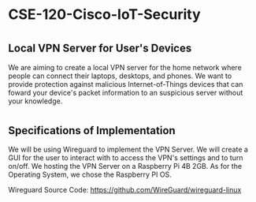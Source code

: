 # CSE-120-Cisco-IoT-Security

# <h2>Local VPN Server for User's Devices
        
We are aiming to create a local VPN server for the home network where people can connect their laptops, desktops, and phones. We want to provide protection against malicious Internet-of-Things devices that can foward your device's packet information to an suspicious server without your knowledge.
        

# <h2>Specifications of Implementation

We will be using Wireguard to implement the VPN Server. We will create a GUI for the user to interact with to access the VPN's settings and to turn on/off.
We hosting the VPN Server on a Raspberry Pi 4B 2GB. As for the Operating System, we chose the Raspberry PI OS.

Wireguard Source Code: https://github.com/WireGuard/wireguard-linux

